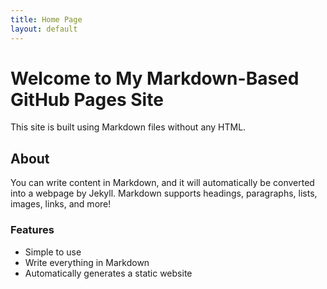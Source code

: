 ```yaml
---
title: Home Page
layout: default
---
```


# Welcome to My Markdown-Based GitHub Pages Site

This site is built using Markdown files without any HTML.

## About

You can write content in Markdown, and it will automatically be converted into a webpage by Jekyll. Markdown supports headings, paragraphs, lists, images, links, and more!

### Features

- Simple to use
- Write everything in Markdown
- Automatically generates a static website